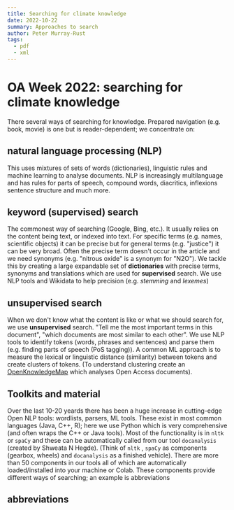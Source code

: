 ```yaml
---
title: Searching for climate knowledge
date: 2022-10-22
summary: Approaches to search 
author: Peter Murray-Rust
tags:
  - pdf
  - xml
---
```


# OA Week 2022: searching for climate knowledge

There several ways of searching for knowledge. Prepared navigation (e.g. book, movie) is one but is reader-dependent; we concentrate on:

## natural language processing (NLP)

This uses mixtures of sets of words (dictionaries), linguistic rules and machine learning to analyse 
documents. NLP is increasingly multilanguage and has rules for parts of speech, compound words, 
diacritics, inflexions sentence structure and much more. 

## keyword (supervised) search

The commonest way of searching (Google, Bing, etc.). It usually relies on the content being text, or indexed into text. For specific terms (e.g. names, 
scientific objects) it can be precise but for general terms (e.g. "justice") it can be very broad. Often the precise term doesn't occur in the 
article and we need synonyms (e.g. "nitrous oxide" is a synonym for "N2O"). 
We tackle this by creating a large expandable set of **dictionaries** with precise terms, synonyms and translations which are used for **supervised** search. We use NLP tools and Wikidata to help precision (e.g. *stemming* and *lexemes*)

## unsupervised search

When we don't know what the content is like or what we should search for, we use **unsupervised** 
search. "Tell me the most important terms in this document", "which documents are most similar to 
each other". We use NLP tools to identify tokens (words, phrases and sentences) and parse them (e.g. finding parts
of speech (PoS tagging)). A common ML approach is to measure the lexical or linguistic distance (similarity) between
tokens and create clusters of tokens. (To understand clustering create an [OpenKnowledgeMap](https://openknowledgemaps.org) which 
analyses Open Access documents).

## Toolkits and material

Over the last 10-20 yeards there has been a huge increase in cutting-edge Open NLP tools: wordlists, parsers, ML tools. 
These exist in most common languages (Java, C++, R); here we use Python which is very comprehensive (and often 
wraps the C++ or Java tools). Most of the functionality is in `nltk` or `spaCy` and these can be automatically 
called from our tool `docanalysis` (created by Shweata N Hegde). (Think of `nltk` , `spaCy` as components (gearbox, wheels) and 
`docanalysis` as a finished vehicle). There are more than 50 components in our tools all of which are automatically 
loaded/installed into your machine or Colab. These components provide different ways of searching; an example is abbreviations

## abbreviations



